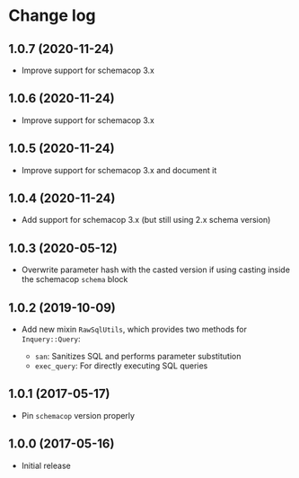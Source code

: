 # Change log

## 1.0.7 (2020-11-24)

- Improve support for schemacop 3.x

## 1.0.6 (2020-11-24)

- Improve support for schemacop 3.x

## 1.0.5 (2020-11-24)

- Improve support for schemacop 3.x and document it

## 1.0.4 (2020-11-24)

- Add support for schemacop 3.x (but still using 2.x schema version)

## 1.0.3 (2020-05-12)

- Overwrite parameter hash with the casted version if using 
  casting inside the schemacop `schema` block

## 1.0.2 (2019-10-09)

- Add new mixin `RawSqlUtils`, which provides two methods for
  `Inquery::Query`:

    - `san`: Sanitizes SQL and performs parameter substitution
    - `exec_query`: For directly executing SQL queries

## 1.0.1 (2017-05-17)

- Pin `schemacop` version properly

## 1.0.0 (2017-05-16)

- Initial release
